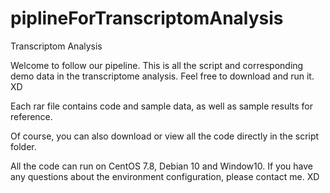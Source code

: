 # piplineForTranscriptomAnalysis
Transcriptom Analysis

Welcome to follow our pipeline. This is all the script and corresponding demo data in the transcriptome analysis.  Feel free to download and run it. XD

Each rar file contains code and sample data, as well as sample results for reference.

Of course, you can also download or view all the code directly in the script folder.

All the code can run on CentOS 7.8, Debian 10 and Window10. If you have any questions about the environment configuration, please contact me. XD
